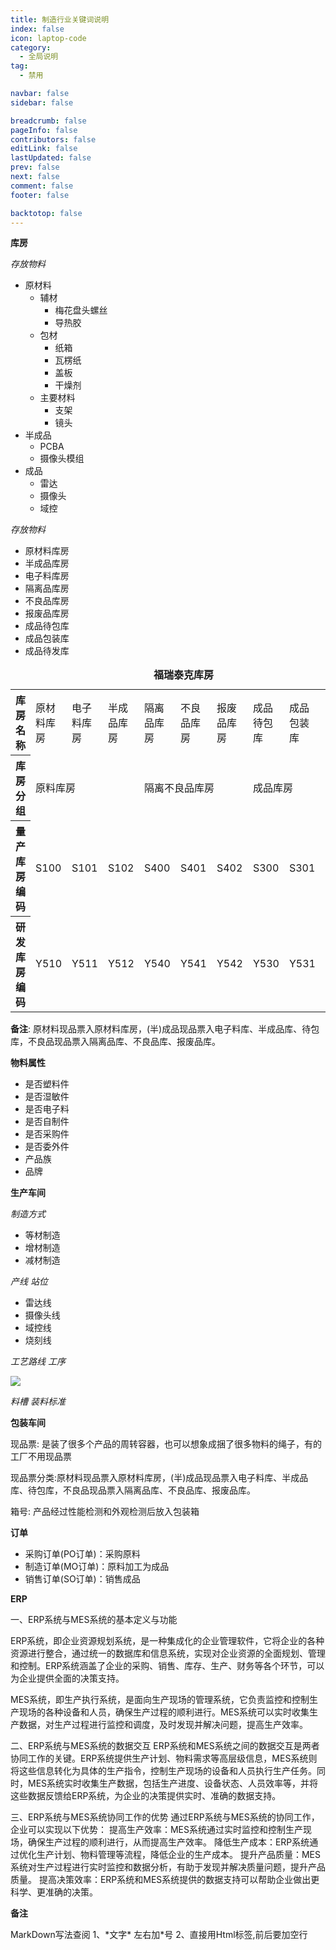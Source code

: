 ```yaml
---
title: 制造行业关键词说明
index: false
icon: laptop-code
category:
  - 全局说明
tag:
  - 禁用

navbar: false
sidebar: false

breadcrumb: false
pageInfo: false
contributors: false
editLink: false
lastUpdated: false
prev: false
next: false
comment: false
footer: false

backtotop: false
---
```


<p><b>库房</b></p>

*存放物料*
<ul>
  <li>原材料
    <ul>
      <li>辅材
        <ul>
          <li>梅花盘头螺丝</li>
          <li>导热胶</li>
        </ul>
      </li>
      <li>包材
        <ul>
          <li>纸箱</li>
          <li>瓦楞纸</li>
          <li>盖板</li>
          <li>干燥剂</li>
        </ul>
      </li>
      <li>主要材料
        <ul>
            <li>支架</li>
            <li>镜头</li>
        </ul>
      </li>
    </ul>
  </li>
  <li>半成品
    <ul>
      <li>PCBA</li>
      <li>摄像头模组</li>
    </ul>
  </li>
  <li>成品
    <ul>
      <li>雷达</li>
      <li>摄像头</li>
      <li>域控</li>
    </ul>
  </li>
</ul>

*存放物料*
<ul>
  <li>原材料库房</li>
  <li>半成品库房</li>
  <li>电子料库房</li>
  <li>隔离品库房</li>
  <li>不良品库房</li>
  <li>报废品库房</li>
  <li>成品待包库</li>
  <li>成品包装库</li>
  <li>成品待发库</li>
</ul>

<table>
  <caption><b>福瑞泰克库房</b></caption>
  <tr>
    <th>库房名称</th>
    <td>原材料库房</td>
    <td>电子料库房</td>
    <td>半成品库房</td>
    <td>隔离品库房</td>
    <td>不良品库房</td>
    <td>报废品库房</td>
    <td>成品待包库</td>
    <td>成品包装库</td>
    <td>成品待发库</td>
  </tr>
  <tr>
    <th>库房分组</th>
    <td colspan ="3">原料库房</td>
    <td colspan ="3">隔离不良品库房</td>
    <td colspan ="3">成品库房</td>
  </tr>
  <tr>
    <th>量产库房编码</th>
    <td>S100</td>
    <td>S101</td>
    <td>S102</td>
    <td>S400</td>
    <td>S401</td>
    <td>S402</td>
    <td>S300</td>
    <td>S301</td>
    <td>S302</td>
  </tr>
   <tr>
    <th>研发库房编码</th>
    <td>Y510</td>
    <td>Y511</td>
    <td>Y512</td>
    <td>Y540</td>
    <td>Y541</td>
    <td>Y542</td>
    <td>Y530</td>
    <td>Y531</td>
    <td>Y532</td>
  </tr>
</table>
<p><b>备注</b>: 原材料现品票入原材料库房，(半)成品现品票入电子料库、半成品库、待包库，不良品现品票入隔离品库、不良品库、报废品库。</p>

<p><b>物料属性</b></p>
<ul>
  <li>是否塑料件</li>
  <li>是否湿敏件</li>
  <li>是否电子料</li>
  <li>是否自制件</li>
  <li>是否采购件</li>
  <li>是否委外件</li>
  <li>产品族</li>
  <li>品牌</li>
</ul>


<p><b>生产车间</b></p>

*制造方式*
<ul>
  <li>等材制造</li>
  <li>增材制造</li>
  <li>减材制造</li>
</ul>

*产线* *站位*
<ul>
  <li>雷达线</li>
  <li>摄像头线</li>
  <li>域控线</li>
  <li>烧刻线</li>
</ul>

*工艺路线* *工序*

![](/assets/image/工艺与工序.png)

*料槽* *装料标准*


<p><b>包装车间</b></p>
<p>现品票: 是装了很多个产品的周转容器，也可以想象成捆了很多物料的绳子，有的工厂不用现品票</p>
<p>现品票分类:原材料现品票入原材料库房，(半)成品现品票入电子料库、半成品库、待包库，不良品现品票入隔离品库、不良品库、报废品库。</p>
<p>箱号: 产品经过性能检测和外观检测后放入包装箱</p>

<p><b>订单</b></p>
<ul>
  <li>采购订单(PO订单)：采购原料</li>
  <li>制造订单(MO订单)：原料加工为成品</li>
  <li>销售订单(SO订单)：销售成品</li>
</ul>

<p><b>ERP</b></p>

一、ERP系统与MES系统的基本定义与功能

ERP系统，即企业资源规划系统，是一种集成化的企业管理软件，它将企业的各种资源进行整合，通过统一的数据库和信息系统，实现对企业资源的全面规划、管理和控制。ERP系统涵盖了企业的采购、销售、库存、生产、财务等各个环节，可以为企业提供全面的决策支持。

MES系统，即生产执行系统，是面向生产现场的管理系统，它负责监控和控制生产现场的各种设备和人员，确保生产过程的顺利进行。MES系统可以实时收集生产数据，对生产过程进行监控和调度，及时发现并解决问题，提高生产效率。

二、ERP系统与MES系统的数据交互
ERP系统和MES系统之间的数据交互是两者协同工作的关键。ERP系统提供生产计划、物料需求等高层级信息，MES系统则将这些信息转化为具体的生产指令，控制生产现场的设备和人员执行生产任务。同时，MES系统实时收集生产数据，包括生产进度、设备状态、人员效率等，并将这些数据反馈给ERP系统，为企业的决策提供实时、准确的数据支持。

三、ERP系统与MES系统协同工作的优势
通过ERP系统与MES系统的协同工作，企业可以实现以下优势：
提高生产效率：MES系统通过实时监控和控制生产现场，确保生产过程的顺利进行，从而提高生产效率。
降低生产成本：ERP系统通过优化生产计划、物料管理等流程，降低企业的生产成本。
提升产品质量：MES系统对生产过程进行实时监控和数据分析，有助于发现并解决质量问题，提升产品质量。
提高决策效率：ERP系统和MES系统提供的数据支持可以帮助企业做出更科学、更准确的决策。

















<p><b>备注</b></p>
MarkDown写法查阅
1、*文字*  左右加*号
2、直接用Html标签,前后要加空行